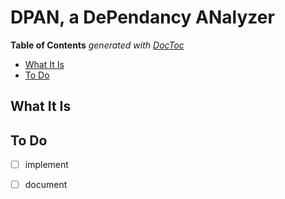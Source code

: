 

# DPAN, a **D**e**P**endancy **AN**alyzer


<!-- START doctoc generated TOC please keep comment here to allow auto update -->
<!-- DON'T EDIT THIS SECTION, INSTEAD RE-RUN doctoc TO UPDATE -->
**Table of Contents**  *generated with [DocToc](https://github.com/thlorenz/doctoc)*

- [What It Is](#what-it-is)
- [To Do](#to-do)

<!-- END doctoc generated TOC please keep comment here to allow auto update -->

## What It Is


## To Do

* [ ] implement
* [ ] document


